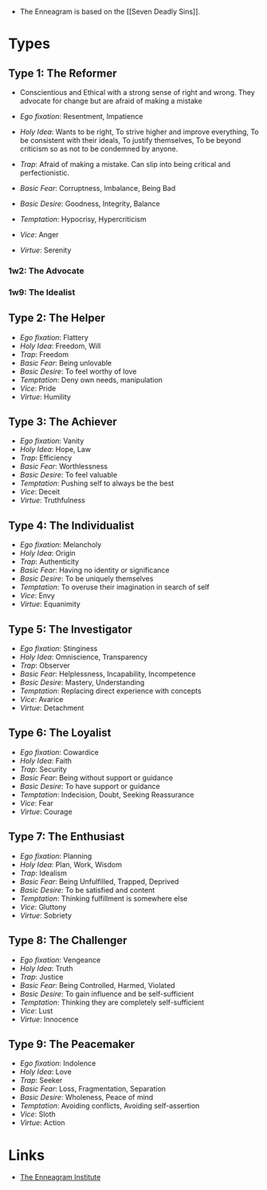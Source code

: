 * The Enneagram is based on the [[Seven Deadly Sins]].

# Types 
## Type 1: The Reformer
* Conscientious and Ethical with a strong sense of right and wrong. They advocate for change but are afraid of making a mistake

* *Ego fixation*: Resentment, Impatience
* *Holy Idea*: Wants to be right, To strive higher and improve everything, To be consistent with their ideals, To justify themselves, To be beyond criticism so as not to be condemned by anyone. 
* *Trap*: Afraid of making a mistake. Can slip into being critical and perfectionistic. 

* *Basic Fear*: Corruptness, Imbalance, Being Bad 
* *Basic Desire*: Goodness, Integrity, Balance
* *Temptation*: Hypocrisy, Hypercriticism 
* *Vice*: Anger 
* *Virtue*: Serenity 

### 1w2:  The Advocate 
### 1w9:  The Idealist 

## Type 2: The Helper 
* *Ego fixation*: Flattery
* *Holy Idea*: Freedom, Will 
* *Trap*: Freedom 
* *Basic Fear*: Being unlovable 
* *Basic Desire*: To feel worthy of love
* *Temptation*: Deny own needs, manipulation
* *Vice*: Pride
* *Virtue*: Humility 

## Type 3: The Achiever
* *Ego fixation*: Vanity
* *Holy Idea*: Hope, Law  
* *Trap*: Efficiency
* *Basic Fear*: Worthlessness 
* *Basic Desire*: To feel valuable
* *Temptation*:  Pushing self to always be the best
* *Vice*: Deceit
* *Virtue*: Truthfulness 

## Type 4: The Individualist
* *Ego fixation*: Melancholy
* *Holy Idea*: Origin
* *Trap*: Authenticity
* *Basic Fear*: Having no identity or significance
* *Basic Desire*: To be uniquely themselves
* *Temptation*: To overuse their imagination in search of self
* *Vice*: Envy
* *Virtue*: Equanimity

## Type 5: The Investigator
* *Ego fixation*: Stinginess
* *Holy Idea*: Omniscience, Transparency
* *Trap*: Observer
* *Basic Fear*: Helplessness, Incapability, Incompetence
* *Basic Desire*: Mastery, Understanding
* *Temptation*: Replacing direct experience with concepts 
* *Vice*: Avarice
* *Virtue*: Detachment 

## Type 6: The Loyalist
* *Ego fixation*: Cowardice
* *Holy Idea*: Faith 
* *Trap*: Security
* *Basic Fear*: Being without support or guidance  
* *Basic Desire*: To have support or guidance
* *Temptation*:  Indecision, Doubt, Seeking Reassurance
* *Vice*: Fear
* *Virtue*: Courage 

## Type 7: The Enthusiast
* *Ego fixation*: Planning 
* *Holy Idea*: Plan, Work, Wisdom 
* *Trap*: Idealism
* *Basic Fear*: Being Unfulfilled, Trapped, Deprived 
* *Basic Desire*: To be satisfied and content 
* *Temptation*: Thinking fulfillment is somewhere else 
* *Vice*: Gluttony
* *Virtue*: Sobriety 

## Type 8: The Challenger
* *Ego fixation*: Vengeance
* *Holy Idea*: Truth 
* *Trap*: Justice
* *Basic Fear*: Being Controlled, Harmed, Violated
* *Basic Desire*: To gain influence and be self-sufficient
* *Temptation*: Thinking they are completely self-sufficient 
* *Vice*: Lust 
* *Virtue*: Innocence 

## Type 9: The Peacemaker
* *Ego fixation*: Indolence
* *Holy Idea*: Love 
* *Trap*: Seeker  
* *Basic Fear*: Loss, Fragmentation, Separation  
* *Basic Desire*: Wholeness, Peace of mind 
* *Temptation*: Avoiding conflicts, Avoiding self-assertion
* *Vice*: Sloth
* *Virtue*: Action

# Links 
* [The Enneagram Institute](https://www.enneagraminstitute.com/type-descriptions)